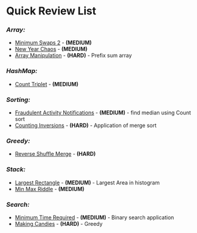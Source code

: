 # **Quick Review List**

### _**Array:**_
* [Minimum Swaps 2](array/MinSwapsOfPair.java) - **(MEDIUM)**
* [New Year Chaos](array/NewYearChaos.java) - **(MEDIUM)**
* [Array Manipulation](array/ArrayManipulation.java) - **(HARD)** - Prefix sum array

### _**HashMap:**_
* [Count Triplet](hashmap/CountTriplets.java) - **(MEDIUM)**

### _**Sorting:**_
* [Fraudulent Activity Notifications](sorting/FradulentActivity.java) - **(MEDIUM)** - find median using Count sort
* [Counting Inversions](sorting/CountingInversions.java) - **(HARD)** - Application of merge sort

### _**Greedy:**_
* [Reverse Shuffle Merge](greedy/ReverseShuffleMerge.java) - **(HARD)**

### _**Stack:**_
* [Largest Rectangle](stack/LargestRectangle.java) - **(MEDIUM)** - Largest Area in histogram
* [Min Max Riddle](stack/MInMaxRiddle.java) - **(MEDIUM)**

### _**Search:**_
* [Minimum Time Required](search/MinimumTimeRequired.java) - **(MEDIUM)** - Binary search application
* [Making Candies](search/MakingCandies.java) - **(HARD)** - Greedy
